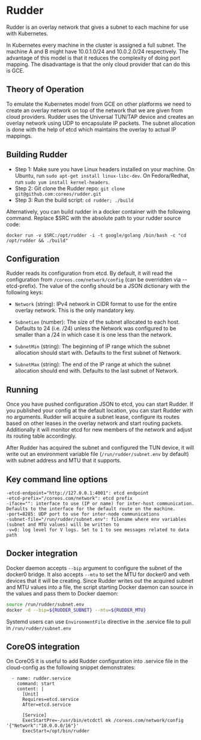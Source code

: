 # Rudder

Rudder is an overlay network that gives a subnet to each machine for use with
Kubernetes.

In Kubernetes every machine in the cluster is assigned a full subnet. The machine A
and B might have 10.0.1.0/24 and 10.0.2.0/24 respectively. The advantage of
this model is that it reduces the complexity of doing port mapping. The
disadvantage is that the only cloud provider that can do this is GCE.

## Theory of Operation

To emulate the Kubernetes model from GCE on other platforms we need to create
an overlay network on top of the network that we are given from cloud
providers. Rudder uses the Universal TUN/TAP device and creates an overlay network
using UDP to encapsulate IP packets. The subnet allocation is done with the help
of etcd which maintains the overlay to actual IP mappings.

## Building Rudder

* Step 1: Make sure you have Linux headers installed on your machine. On Ubuntu, run ```sudo apt-get install linux-libc-dev```. On Fedora/Redhat, run ```sudo yum install kernel-headers```.
* Step 2: Git clone the Rudder repo: ```git clone git@github.com:coreos/rudder.git```
* Step 3: Run the build script: ```cd rudder; ./build```

Alternatively, you can build rudder in a docker container with the following command. Replace $SRC with the absolute path to your rudder source code:

```
docker run -v $SRC:/opt/rudder -i -t google/golang /bin/bash -c "cd /opt/rudder && ./build"
```

## Configuration

Rudder reads its configuration from etcd. By default, it will read the configuration
from ```/coreos.com/network/config``` (can be overridden via --etcd-prefix).
The value of the config should be a JSON dictionary with the following keys:

* ```Network``` (string): IPv4 network in CIDR format to use for the entire overlay network. This
is the only mandatory key.

* ```SubnetLen``` (number): The size of the subnet allocated to each host. Defaults to 24 (i.e. /24) unless
the Network was configured to be smaller than a /24 in which case it is one less than the network.

* ```SubnetMin``` (string): The beginning of IP range which the subnet allocation should start with. Defaults
to the first subnet of Network.

* ```SubnetMax``` (string): The end of the IP range at which the subnet allocation should end with. Defaults to
the last subnet of Network.

## Running

Once you have pushed configuration JSON to etcd, you can start Rudder. If you published your
config at the default location, you can start Rudder with no arguments. Rudder will acquire a
subnet lease, configure its routes based on other leases in the overlay network and start
routing packets. Additionally it will monitor etcd for new members of the network and adjust
its routing table accordingly.

After Rudder has acquired the subnet and configured the TUN device, it will write out an
environment variable file (```/run/rudder/subnet.env``` by default) with subnet address and
MTU that it supports.

## Key command line options

```
-etcd-endpoint="http://127.0.0.1:4001": etcd endpoint
-etcd-prefix="/coreos.com/network": etcd prefix
-iface="": interface to use (IP or name) for inter-host communication. Defaults to the interface for the default route on the machine.
-port=8285: UDP port to use for inter-node communications
-subnet-file="/run/rudder/subnet.env": filename where env variables (subnet and MTU values) will be written to
-v=0: log level for V logs. Set to 1 to see messages related to data path
```

## Docker integration

Docker daemon accepts ```--bip``` argument to configure the subnet of the docker0 bridge. It also accepts ```--mtu``` to set the MTU
for docker0 and veth devices that it will be creating. Since Rudder writes out the acquired subnet and MTU values into
a file, the script starting Docker daemon can source in the values and pass them to Docker daemon:

```bash
source /run/rudder/subnet.env
docker -d --bip=${RUDDER_SUBNET} --mtu=${RUDDER_MTU}
```

Systemd users can use ```EnvironmentFile``` directive in the .service file to pull in ```/run/rudder/subnet.env```

## CoreOS integration

On CoreOS it is useful to add Rudder configuration into .service file in the cloud-config as the following snippet demonstrates:

```
  - name: rudder.service
    command: start
    content: |
      [Unit]
      Requires=etcd.service
      After=etcd.service

      [Service]
      ExecStartPre=-/usr/bin/etcdctl mk /coreos.com/network/config '{"Network":"10.0.0.0/16"}'
      ExecStart=/opt/bin/rudder
```
